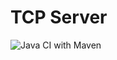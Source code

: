 # TCP Server
![Java CI with Maven](https://github.com/anhdhbn/np-server/workflows/Java%20CI%20with%20Maven/badge.svg?branch=master)
